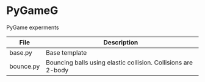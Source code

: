 # PyGameG
PyGame experments

File | Description
-----|---------------
base.py | Base template
bounce.py | Bouncing balls using elastic collision. Collisions are 2-body
